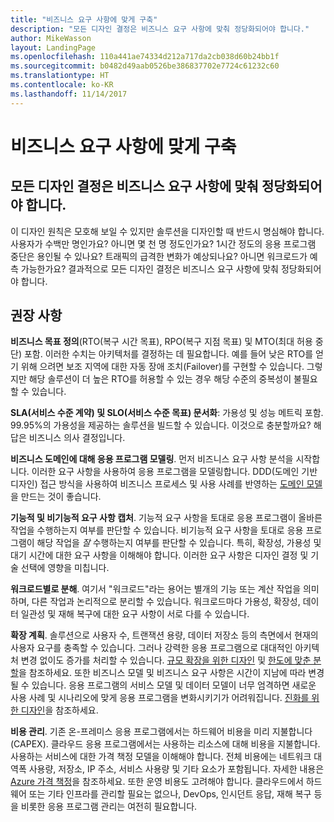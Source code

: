 ```yaml
---
title: "비즈니스 요구 사항에 맞게 구축"
description: "모든 디자인 결정은 비즈니스 요구 사항에 맞춰 정당화되어야 합니다."
author: MikeWasson
layout: LandingPage
ms.openlocfilehash: 110a441ae74334d212a717da2cb038d60b24bb1f
ms.sourcegitcommit: b0482d49aab0526be386837702e7724c61232c60
ms.translationtype: HT
ms.contentlocale: ko-KR
ms.lasthandoff: 11/14/2017
---
```

# <a name="build-for-the-needs-of-the-business"></a>비즈니스 요구 사항에 맞게 구축

## <a name="every-design-decision-must-be-justified-by-a-business-requirement"></a>모든 디자인 결정은 비즈니스 요구 사항에 맞춰 정당화되어야 합니다.

이 디자인 원칙은 모호해 보일 수 있지만 솔루션을 디자인할 때 반드시 명심해야 합니다. 사용자가 수백만 명인가요? 아니면 몇 천 명 정도인가요? 1시간 정도의 응용 프로그램 중단은 용인될 수 있나요? 트래픽의 급격한 변화가 예상되나요? 아니면 워크로드가 예측 가능한가요? 결과적으로 모든 디자인 결정은 비즈니스 요구 사항에 맞춰 정당화되어야 합니다. 

## <a name="recommendations"></a>권장 사항

**비즈니스 목표 정의**(RTO(복구 시간 목표), RPO(복구 지점 목표) 및 MTO(최대 허용 중단) 포함. 이러한 수치는 아키텍처를 결정하는 데 필요합니다. 예를 들어 낮은 RTO를 얻기 위해 으려면 보조 지역에 대한 자동 장애 조치(Failover)를 구현할 수 있습니다. 그렇지만 해당 솔루션이 더 높은 RTO를 허용할 수 있는 경우 해당 수준의 중복성이 불필요할 수 있습니다.

**SLA(서비스 수준 계약) 및 SLO(서비스 수준 목표) 문서화**: 가용성 및 성능 메트릭 포함. 99.95%의 가용성을 제공하는 솔루션을 빌드할 수 있습니다. 이것으로 충분할까요? 해답은 비즈니스 의사 결정입니다. 

**비즈니스 도메인에 대해 응용 프로그램 모델링**. 먼저 비즈니스 요구 사항 분석을 시작합니다. 이러한 요구 사항을 사용하여 응용 프로그램을 모델링합니다. DDD(도메인 기반 디자인) 접근 방식을 사용하여 비즈니스 프로세스 및 사용 사례를 반영하는 [도메인 모델][domain-model]을 만드는 것이 좋습니다. 

**기능적 및 비기능적 요구 사항 캡처**. 기능적 요구 사항을 토대로 응용 프로그램이 올바른 작업을 수행하는지 여부를 판단할 수 있습니다. 비기능적 요구 사항을 토대로 응용 프로그램이 해당 작업을 *잘* 수행하는지 여부를 판단할 수 있습니다. 특히, 확장성, 가용성 및 대기 시간에 대한 요구 사항을 이해해야 합니다. 이러한 요구 사항은 디자인 결정 및 기술 선택에 영향을 미칩니다.

**워크로드별로 분해**. 여기서 "워크로드"라는 용어는 별개의 기능 또는 계산 작업을 의미하며, 다른 작업과 논리적으로 분리할 수 있습니다. 워크로드마다 가용성, 확장성, 데이터 일관성 및 재해 복구에 대한 요구 사항이 서로 다를 수 있습니다. 

**확장 계획**. 솔루션으로 사용자 수, 트랜잭션 용량, 데이터 저장소 등의 측면에서 현재의 사용자 요구를 충족할 수 있습니다. 그러나 강력한 응용 프로그램으로 대대적인 아키텍처 변경 없이도 증가를 처리할 수 있습니다. [규모 확장을 위한 디자인](scale-out.md) 및 [한도에 맞춘 분할](partition.md)을 참조하세요. 또한 비즈니스 모델 및 비즈니스 요구 사항은 시간이 지남에 따라 변경될 수 있습니다. 응용 프로그램의 서비스 모델 및 데이터 모델이 너무 엄격하면 새로운 사용 사례 및 시나리오에 맞게 응용 프로그램을 변화시키기가 어려워집니다. [진화를 위한 디자인](design-for-evolution.md)을 참조하세요.

**비용 관리**. 기존 온-프레미스 응용 프로그램에서는 하드웨어 비용을 미리 지불합니다(CAPEX). 클라우드 응용 프로그램에서는 사용하는 리소스에 대해 비용을 지불합니다. 사용하는 서비스에 대한 가격 책정 모델을 이해해야 합니다. 전체 비용에는 네트워크 대역폭 사용량, 저장소, IP 주소, 서비스 사용량 및 기타 요소가 포함됩니다. 자세한 내용은 [Azure 가격 책정][pricing]을 참조하세요. 또한 운영 비용도 고려해야 합니다. 클라우드에서 하드웨어 또는 기타 인프라를 관리할 필요는 없으나, DevOps, 인시던트 응답, 재해 복구 등을 비롯한 응용 프로그램 관리는 여전히 필요합니다. 

[domain-model]: https://martinfowler.com/eaaCatalog/domainModel.html
[pricing]: https://azure.microsoft.com/pricing/
